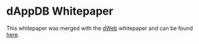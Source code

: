 # dAppDB Whitepaper

This whitepaper was merged with the [dWeb](https://dwebx.org) whitepaper and can be found [here](https://github.com/distributedweb/whitepaper#dwebtrie).
